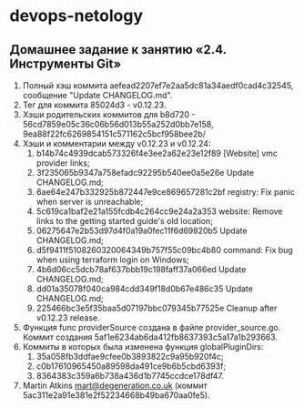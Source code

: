 # devops-netology

## Домашнее задание к занятию «2.4. Инструменты Git»

1) Полный хэш коммита aefead2207ef7e2aa5dc81a34aedf0cad4c32545, сообщение "Update CHANGELOG.md".
2) Тег для коммита 85024d3 - v0.12.23.
3) Хэши родительских коммитов для b8d720 - 56cd7859e05c36c06b56d013b55a252d0bb7e158, 9ea88f22fc6269854151c571162c5bcf958bee2b/
4) Хэши и комментарии между v0.12.23 и v0.12.24:
    1) b14b74c4939dcab573326f4e3ee2a62e23e12f89 [Website] vmc provider links;
    2) 3f235065b9347a758efadc92295b540ee0a5e26e Update CHANGELOG.md;
    3) 6ae64e247b332925b872447e9ce869657281c2bf registry: Fix panic when server is unreachable;
    4) 5c619ca1baf2e21a155fcdb4c264cc9e24a2a353 website: Remove links to the getting started guide's old location;
    5) 06275647e2b53d97d4f0a19a0fec11f6d69820b5 Update CHANGELOG.md;
    6) d5f9411f5108260320064349b757f55c09bc4b80 command: Fix bug when using terraform login on Windows;
    7) 4b6d06cc5dcb78af637bbb19c198faff37a066ed Update CHANGELOG.md;
    8) dd01a35078f040ca984cdd349f18d0b67e486c35 Update CHANGELOG.md;
    9) 225466bc3e5f35baa5d07197bbc079345b77525e Cleanup after v0.12.23 release.
5) Функция func providerSource создана в файле provider_source.go. Коммит создания 5af1e6234ab6da412fb8637393c5a17a1b293663.
6) Коммиты в которых была изменена функция globalPluginDirs:
   1) 35a058fb3ddfae9cfee0b3893822c9a95b920f4c;
   2) c0b17610965450a89598da491ce9b6b5cbd6393f;
   3) 8364383c359a6b738a436d1b7745ccdce178df47.
7) Martin Atkins <mart@degeneration.co.uk> (коммит 5ac311e2a91e381e2f52234668b49ba670aa0fe5).










